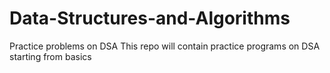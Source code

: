 # Data-Structures-and-Algorithms
Practice problems on DSA
This repo will contain practice programs on DSA starting from basics
